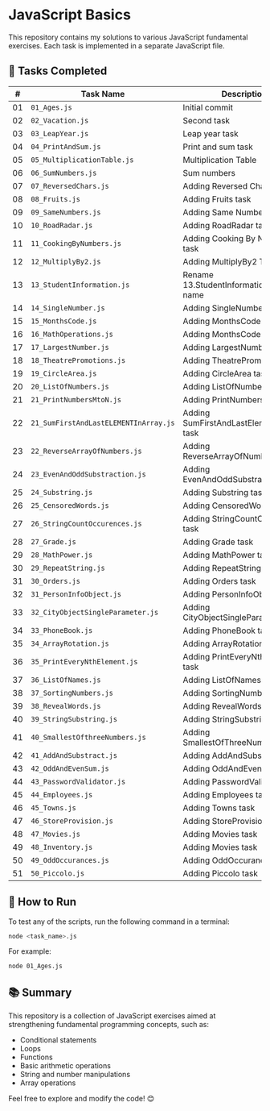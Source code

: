 # JavaScript Basics

This repository contains my solutions to various JavaScript fundamental exercises. Each task is implemented in a separate JavaScript file.

## 📌 Tasks Completed

| #  | Task Name                             | Description                                 |
| -- | ------------------------------------- | ------------------------------------------- |
| 01 | `01_Ages.js`                          | Initial commit                              |
| 02 | `02_Vacation.js`                      | Second task                                 |
| 03 | `03_LeapYear.js`                      | Leap year task                              |
| 04 | `04_PrintAndSum.js`                   | Print and sum task                          |
| 05 | `05_MultiplicationTable.js`           | Multiplication Table                        |
| 06 | `06_SumNumbers.js`                    | Sum numbers                                 |
| 07 | `07_ReversedChars.js`                 | Adding Reversed Chars task                  |
| 08 | `08_Fruits.js`                        | Adding Fruits task                          |
| 09 | `09_SameNumbers.js`                   | Adding Same Numbers task                    |
| 10 | `10_RoadRadar.js`                     | Adding RoadRadar task                       |
| 11 | `11_CookingByNumbers.js`              | Adding Cooking By Numbers task              |
| 12 | `12_MultiplyBy2.js`                   | Adding MultiplyBy2 Task                     |
| 13 | `13_StudentInformation.js`            | Rename 13.StudentInformation.js to new name |
| 14 | `14_SingleNumber.js`                  | Adding SingleNumber Task                    |
| 15 | `15_MonthsCode.js`                    | Adding MonthsCode Task                      |
| 16 | `16_MathOperations.js`                | Adding MonthsCode Task                      |
| 17 | `17_LargestNumber.js`                 | Adding LargestNumber task                   |
| 18 | `18_TheatrePromotions.js`             | Adding TheatrePromotions task               |
| 19 | `19_CircleArea.js`                    | Adding CircleArea task                      |
| 20 | `20_ListOfNumbers.js`                 | Adding ListOfNumbers task                   |
| 21 | `21_PrintNumbersMtoN.js`              | Adding PrintNumbersMtoN task                |
| 22 | `21_SumFirstAndLastELEMENTInArray.js` | Adding SumFirstAndLastElementInArray task   |
| 23 | `22_ReverseArrayOfNumbers.js`         | Adding ReverseArrayOfNumbers task           |
| 24 | `23_EvenAndOddSubstraction.js`        | Adding EvenAndOddSubstraction task          |
| 25 | `24_Substring.js`                     | Adding Substring task                       |
| 26 | `25_CensoredWords.js`                 | Adding CensoredWords task                   |
| 27 | `26_StringCountOccurences.js`         | Adding StringCountOccurences task           |
| 28 | `27_Grade.js`                         | Adding Grade task                           |
| 29 | `28_MathPower.js`                     | Adding MathPower task                       |
| 30 | `29_RepeatString.js`                  | Adding RepeatString task                    |
| 31 | `30_Orders.js`                        | Adding Orders task                          |
| 32 | `31_PersonInfoObject.js`              | Adding PersonInfoObject task                |
| 33 | `32_CityObjectSingleParameter.js`     | Adding CityObjectSingleParameter task       |
| 34 | `33_PhoneBook.js`                     | Adding PhoneBook task                       |
| 35 | `34_ArrayRotation.js`                 | Adding ArrayRotation task                   |
| 36 | `35_PrintEveryNthElement.js`          | Adding PrintEveryNthElement task            |
| 37 | `36_ListOfNames.js`                   | Adding ListOfNames task                     |
| 38 | `37_SortingNumbers.js`                | Adding SortingNumbers task                  |
| 39 | `38_RevealWords.js`                   | Adding RevealWords task                     |
| 40 | `39_StringSubstring.js`               | Adding StringSubstring task                 |
| 41 | `40_SmallestOfthreeNumbers.js`        | Adding SmallestOfThreeNumbers task          |
| 42 | `41_AddAndSubstract.js`               | Adding AddAndSubstract task                 |
| 43 | `42_OddAndEvenSum.js`                 | Adding OddAndEvenSum task                   |
| 44 | `43_PasswordValidator.js`             | Adding PasswordValidator task               |
| 45 | `44_Employees.js`                     | Adding Employees task                       |
| 46 | `45_Towns.js`                         | Adding Towns task                           |
| 47 | `46_StoreProvision.js`                | Adding StoreProvision task                  |
| 48 | `47_Movies.js`                        | Adding Movies task                          |
| 49 | `48_Inventory.js`                     | Adding Movies task                          |
| 50 | `49_OddOccurances.js`                 | Adding OddOccurances task                   |
| 51 | `50_Piccolo.js`                       | Adding Piccolo task                         |

## 🚀 How to Run

To test any of the scripts, run the following command in a terminal:

```sh
node <task_name>.js
```

For example:

```sh
node 01_Ages.js
```

## 📚 Summary

This repository is a collection of JavaScript exercises aimed at strengthening fundamental programming concepts, such as:

- Conditional statements
- Loops
- Functions
- Basic arithmetic operations
- String and number manipulations
- Array operations

Feel free to explore and modify the code! 😊
